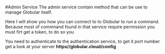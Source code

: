 #Admin Service
The admin service contain method that can be use to manage Globular itself.

Here I will show you how you can connect to to Globular to run a command.
Because most of commnand found in that service require permission you must
firt get a token, to do so you

You need to authenticate to the authentication service, to get it port number 
get a look at your server **https//globular.cloud/config**
``` 

```